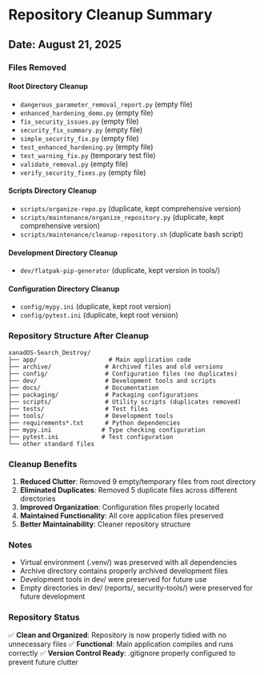 # Repository Cleanup Summary
## Date: August 21, 2025

### Files Removed
#### Root Directory Cleanup
- `dangerous_parameter_removal_report.py` (empty file)
- `enhanced_hardening_demo.py` (empty file)
- `fix_security_issues.py` (empty file)
- `security_fix_summary.py` (empty file)
- `simple_security_fix.py` (empty file)
- `test_enhanced_hardening.py` (empty file)
- `test_warning_fix.py` (temporary test file)
- `validate_removal.py` (empty file)
- `verify_security_fixes.py` (empty file)

#### Scripts Directory Cleanup
- `scripts/organize-repo.py` (duplicate, kept comprehensive version)
- `scripts/maintenance/organize_repository.py` (duplicate, kept comprehensive version)
- `scripts/maintenance/cleanup-repository.sh` (duplicate bash script)

#### Development Directory Cleanup
- `dev/flatpak-pip-generator` (duplicate, kept version in tools/)

#### Configuration Directory Cleanup
- `config/mypy.ini` (duplicate, kept root version)
- `config/pytest.ini` (duplicate, kept root version)

### Repository Structure After Cleanup
```
xanadOS-Search_Destroy/
├── app/                    # Main application code
├── archive/               # Archived files and old versions
├── config/                # Configuration files (no duplicates)
├── dev/                   # Development tools and scripts
├── docs/                  # Documentation
├── packaging/             # Packaging configurations
├── scripts/               # Utility scripts (duplicates removed)
├── tests/                 # Test files
├── tools/                 # Development tools
├── requirements*.txt      # Python dependencies
├── mypy.ini              # Type checking configuration
├── pytest.ini            # Test configuration
└── other standard files
```

### Cleanup Benefits
1. **Reduced Clutter**: Removed 9 empty/temporary files from root directory
2. **Eliminated Duplicates**: Removed 5 duplicate files across different directories
3. **Improved Organization**: Configuration files properly located
4. **Maintained Functionality**: All core application files preserved
5. **Better Maintainability**: Cleaner repository structure

### Notes
- Virtual environment (.venv/) was preserved with all dependencies
- Archive directory contains properly archived development files
- Development tools in dev/ were preserved for future use
- Empty directories in dev/ (reports/, security-tools/) were preserved for future development

### Repository Status
✅ **Clean and Organized**: Repository is now properly tidied with no unnecessary files
✅ **Functional**: Main application compiles and runs correctly
✅ **Version Control Ready**: .gitignore properly configured to prevent future clutter
